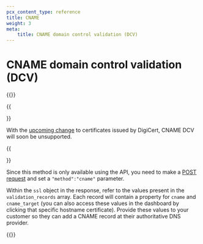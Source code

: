 ```yaml
---
pcx_content_type: reference
title: CNAME
weight: 3
meta:
    title: CNAME domain control validation (DCV)
---
```


# CNAME domain control validation (DCV)

{{<render file="../../ssl/_partials/_dcv-cname-definition.md">}}
<br>

{{<Aside type="warning">}}

With the [upcoming change](/ssl/reference/migration-guides/digicert-update/custom-hostname-certificates/) to certificates issued by DigiCert, CNAME DCV will soon be unsupported.

{{</Aside>}}
 
Since this method is only available using the API, you need to make a [POST request](https://api.cloudflare.com/#custom-hostname-for-a-zone-create-custom-hostname) and set a `"method":"cname"` parameter.
 
Within the `ssl` object in the response, refer to the values present in the `validation_records` array. Each record will contain a property for `cname` and `cname_target` (you can also access these values in the dashboard by clicking that specific hostname certificate). Provide these values to your customer so they can add a CNAME record at their authoritative DNS provider.
 
{{<render file="_ssl-for-saas-validate-patch.md">}}
